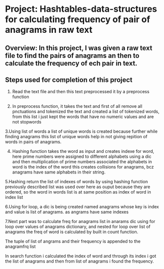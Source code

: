 # Project: Hashtables-data-structures for calculating frequency of pair of anagrams in raw text

## Overview: In this project, I was given a raw text file to find the pairs of anagrams an then to calculate the frequency of ech pair in text.

## Steps used for completion of this project

1. Read the text file and then this text preprocessed it by a preprocess function

2. In preprocess function, it takes the text and first of all remove all pnctuations and
tokenized the text and created a list of tokenized words, from this list i just kept the words
that have no numeric values and are not stopwords

3.Using list of words a list of unique words is created because further while finding
anagrams this list of unique words  help in not giving repition of words in pairs of anagrams.

4. Hashing function takes the word as input and creates  indexe for word,
here prime numbers were assigned to different alphabets using a dic and 
then multiplication of prime numbers associated the alphabets in word is the index of the word
this creates collisions for anagrams, bcz anagrams have same alphabets in their string.

5.Hashing return the list of indexes of words by using hashing function previously described
list was used over here as ouput because they are ordered, so the word in words list is at same position 
as index of word in index list

6.Using for loop, a dic is being created named anagrams whose key is index and value is list of anagrams.
as angrams have same indexes

7.Next part was to calculate freq for  anagrams list in anarams dic
using for loop over values of anagrams dictionary, and  nested for loop over list of anagrams
the freq of word is calculated by built in count function.

The  tuple of list of angrams and their frequency is appended to the anagramfrq list

In search function i calculated the index of word and through its index i got the 
list of anagrams and then from list of anagrams i found the frequency.
